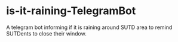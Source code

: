 # is-it-raining-TelegramBot
 A telegram bot informing if it is raining around SUTD area to remind SUTDents to close their window.
